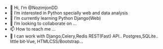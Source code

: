 - 👋 Hi, I’m @NozimjonDD
- 👀 I’m interested in Python specially web and data analysis
- 🌱 I’m currently learning Python Django(Web)
- 💞️ I’m looking to collaborate on ...
- 📫 How to reach me ...
- 🌱 I can work with Django,Celery,Redis REST(Fast) API..
                     Postgres,SQLite..
                     little bit-Vue, HTMLCSS/Bootstrap... 

<!---
NozimjonDD/NozimjonDD is a ✨ special ✨ repository because its `README.md` (this file) appears on your GitHub profile.
You can click the Preview link to take a look at your changes.
--->
